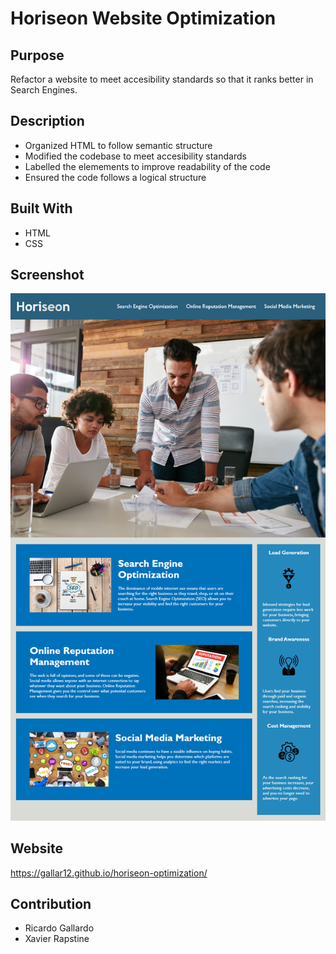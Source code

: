 # Horiseon Website Optimization

## Purpose
Refactor a website to meet accesibility standards so that it ranks better in Search Engines. 

## Description 
* Organized HTML to follow semantic structure
* Modified the codebase to meet accesibility standards
* Labelled the elemements to improve readability of the code 
* Ensured the code follows a logical structure 

## Built With
* HTML
* CSS

## Screenshot 

![](assets/images/horiseon-demo.png)


## Website
https://gallar12.github.io/horiseon-optimization/

## Contribution
* Ricardo Gallardo 
* Xavier Rapstine
